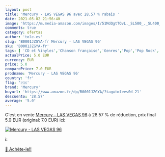 ```yaml
---
layout: post
title: 'Mercury - LAS VEGAS 96 avec 28.57 % rabais '
date: 2021-05-02 21:56:40
image: 'https://m.media-amazon.com/images/I/51MdQgtTQvL._SL500_._SL400_.jpg'
comments: true
category: ofertas
author: 'tole.es'
slug: 'B0001JZGYA-fr Mercury - LAS VEGAS 96'
sku: 'B0001JZGYA-fr'
tags: [ 'CD et Vinyles','Chanson française','Genres','Pop','Pop Rock','Rock','mercury', ]
actualPrice: 5.0 EUR
currency: EUR
price: 5.0
comparePrice: 7.0 EUR
prodname: 'Mercury - LAS VEGAS 96'
country: 'fr'
flag: '🇫🇷'
brand: 'Mercury'
buyurl: 'https://www.amazon.fr/dp/B0001JZGYA/?tag=tolees0d-21'
descuento: '28.57'
average: '5.0'
---
```


C'est en vente [Mercury - LAS VEGAS 96](https://www.amazon.fr/dp/B0001JZGYA/?tag=tolees0d-21)  à  28.57 % de réduction, prix final  5.0 EUR (original: 7.0 EUR) ici:

[![Mercury - LAS VEGAS 96](https://m.media-amazon.com/images/I/51MdQgtTQvL._SL500_._SL400_.jpg)](https://www.amazon.fr/dp/B0001JZGYA/?tag=tolees0d-21)

ℹ️:


[🛒 Achète-le!!](https://www.amazon.fr/dp/B0001JZGYA/?tag=tolees0d-21)
